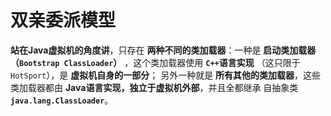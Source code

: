 双亲委派模型
================================================================================
**站在Java虚拟机的角度讲**，只存在 **两种不同的类加载器**：一种是 **启动类加载器（`Bootstrap ClassLoader`）**
，这个类加载器使用 **`C++`语言实现** （这只限于`HotSport`），是 **虚拟机自身的一部分**；
另外一种就是 **所有其他的类加载器**，这些类加载器都由 **Java语言实现，独立于虚拟机外部**，并且全都继承
自抽象类 **`java.lang.ClassLoader`**。

